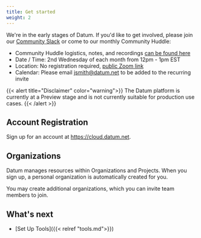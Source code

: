 ```yaml
---
title: Get started
weight: 2
---
```


We're in the early stages of Datum. If you'd like to get involved, please join our [Community Slack](https://slack.datum.net/) or come to our monthly Community Huddle:

- Community Huddle logistics, notes, and recordings [can be found here](https://link.datum.net/comm-huddle)
- Date / Time: 2nd Wednesday of each month from 12pm - 1pm EST
- Location: No registration required, [public Zoom link](https://link.datum.net/huddle-zoom)
- Calendar: Please email [jsmith@datum.net](mailto:jsmith@datum.net) to be added to the recurring invite

{{< alert title="Disclaimer" color="warning">}}
The Datum platform is currently at a Preview stage and is not currently suitable
for production use cases.
{{< /alert >}}

## Account Registration

Sign up for an account at <https://cloud.datum.net>.

## Organizations

Datum manages resources within Organizations and Projects. When you sign up,
a personal organization is automatically created for you.

You may create additional organizations, which you can invite team members to
join.

## What's next

- [Set Up Tools]({{< relref "tools.md">}})
